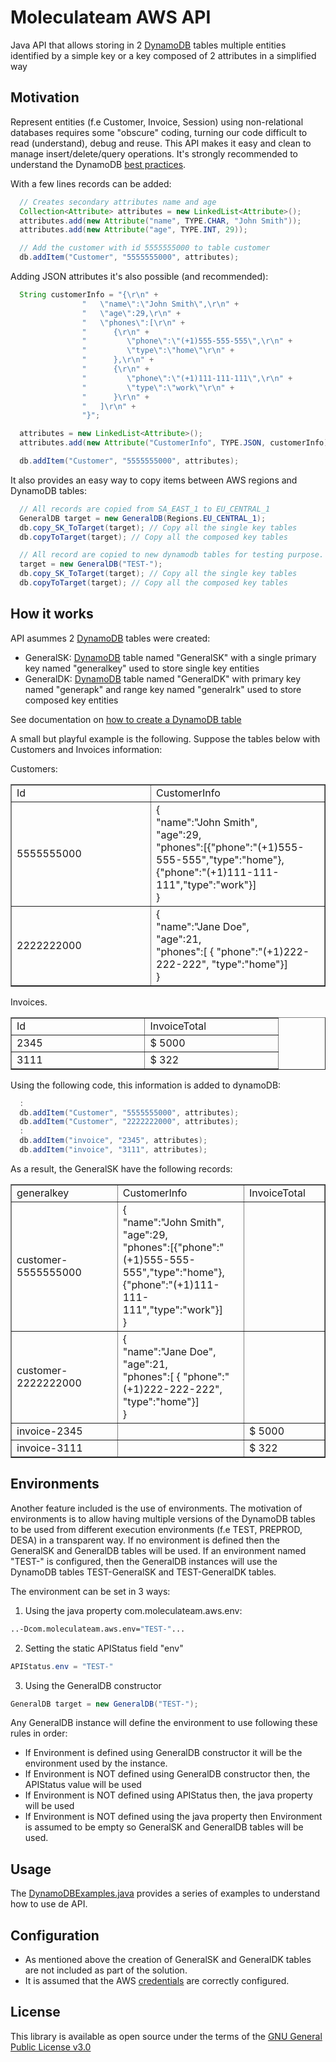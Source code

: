[DynamoDB]: https://docs.aws.amazon.com/amazondynamodb/latest/developerguide/Introduction.html
[how to create a DynamoDB table]: https://docs.aws.amazon.com/amazondynamodb/latest/developerguide/getting-started-step-1.html
[best practices]: https://docs.aws.amazon.com/amazondynamodb/latest/developerguide/best-practices.html
[DynamoDBExamples.java]: https://github.com/ernestonlm/moleculateam-aws-tool/blob/main/moleculateam-aws-api/src/com/moleculateam/examples/DynamoDBExamples.java
[credentials]: https://docs.aws.amazon.com/amazondynamodb/latest/developerguide/SettingUp.DynamoWebService.html
[GNU General Public License v3.0]:https://www.gnu.org/licenses/gpl-3.0.html
# Moleculateam AWS API
Java API that allows storing in 2 [DynamoDB] tables multiple entities identified by a simple key or a key composed of 2 attributes in a simplified way

## Motivation

Represent entities (f.e Customer, Invoice, Session) using non-relational databases requires some "obscure" coding, turning our code difficult to read (understand), debug and reuse. This API makes it easy and clean to manage insert/delete/query operations. It's strongly recommended to understand the DynamoDB [best practices].

With a few lines records can be added:

```java
  // Creates secondary attributes name and age
  Collection<Attribute> attributes = new LinkedList<Attribute>();
  attributes.add(new Attribute("name", TYPE.CHAR, "John Smith"));
  attributes.add(new Attribute("age", TYPE.INT, 29));		

  // Add the customer with id 5555555000 to table customer
  db.addItem("Customer", "5555555000", attributes);
```

Adding JSON attributes it's also possible (and recommended):

```java
  String customerInfo = "{\r\n" + 
				"   \"name\":\"John Smith\",\r\n" + 
				"   \"age\":29,\r\n" + 
				"   \"phones\":[\r\n" + 
				"      {\r\n" + 
				"         \"phone\":\"(+1)555-555-555\",\r\n" + 
				"         \"type\":\"home\"\r\n" + 
				"      },\r\n" + 
				"      {\r\n" + 
				"         \"phone\":\"(+1)111-111-111\",\r\n" + 
				"         \"type\":\"work\"\r\n" + 
				"      }\r\n" + 
				"   ]\r\n" + 
				"}";

  attributes = new LinkedList<Attribute>();
  attributes.add(new Attribute("CustomerInfo", TYPE.JSON, customerInfo));

  db.addItem("Customer", "5555555000", attributes);
```

It also provides an easy way to copy items between AWS regions and DynamoDB tables:

```java
  // All records are copied from SA_EAST_1 to EU_CENTRAL_1
  GeneralDB target = new GeneralDB(Regions.EU_CENTRAL_1);		
  db.copy_SK_ToTarget(target); // Copy all the single key tables
  db.copyToTarget(target); // Copy all the composed key tables
```
```java
  // All record are copied to new dynamodb tables for testing purpose. This tables will have the prefix "TEST-"
  target = new GeneralDB("TEST-");		
  db.copy_SK_ToTarget(target); // Copy all the single key tables
  db.copyToTarget(target); // Copy all the composed key tables
```

## How it works

API asummes 2 [DynamoDB] tables were created:

  - GeneralSK: [DynamoDB] table named "GeneralSK" with a single primary key named "generalkey" used to store single key entities
  - GeneralDK: [DynamoDB] table named "GeneralDK" with primary key named "generapk" and range key named "generalrk" used to store composed key entities

See documentation on [how to create a DynamoDB table]

A small but playful example is the following. Suppose the tables below with Customers and Invoices information:

Customers:
<table style="border-collapse: collapse; width: 100%;" border="1">
<tbody>
<tr>
<td style="width: 25%;">Id</td>
<td style="width: 25%;">CustomerInfo</td>
</tr>
<tr>
<td style="width: 25%;">5555555000</td>
<td style="width: 25%;">{<br />"name":"John Smith",<br />"age":29,<br />"phones":[{"phone":"(+1)555-555-555","type":"home"},{"phone":"(+1)111-111-111","type":"work"}]<br />}</td>
</tr>
<tr>
<td style="width: 25%;">2222222000</td>
<td style="width: 25%;">{<br />"name":"Jane Doe",<br />"age":21,<br />"phones":[ { "phone":"(+1)222-222-222", "type":"home"}]<br />}</td>
</tr>
</tbody>
</table>

Invoices.
<table style="border-collapse: collapse; width: 100%;" border="1">
<tbody>
<tr>
<td style="width: 25%;">Id</td>
<td style="width: 25%;">InvoiceTotal</td>
</tr>
<tr>
<td style="width: 25%;">2345</td>
<td style="width: 25%;">$ 5000</td>
</tr>
<tr>
<td style="width: 25%;">3111</td>
<td style="width: 25%;">$ 322</td>
</tr>
</tbody>
</table>

Using the following code, this information is added to dynamoDB:

```java
  :
  db.addItem("Customer", "5555555000", attributes);
  db.addItem("Customer", "2222222000", attributes);
  :
  db.addItem("invoice", "2345", attributes);
  db.addItem("invoice", "3111", attributes);
```

As a result, the GeneralSK have the following records:

<table style="border-collapse: collapse; width: 100%;" border="1">
<tbody>
<tr>
<td style="width: 25%;">generalkey</td>
<td style="width: 12.5%;">CustomerInfo</td>
<td style="width: 12.5%;">InvoiceTotal</td>
</tr>
<tr>
<td style="width: 25%;">customer-5555555000</td>
<td style="width: 12.5%;">{<br />"name":"John Smith",<br />"age":29,<br />"phones":[{"phone":"(+1)555-555-555","type":"home"},{"phone":"(+1)111-111-111","type":"work"}]<br />}</td>
<td style="width: 12.5%;">&nbsp;</td>
</tr>
<tr>
<td style="width: 25%;">customer-2222222000</td>
<td style="width: 12.5%;">{<br />"name":"Jane Doe",<br />"age":21,<br />"phones":[ { "phone":"(+1)222-222-222", "type":"home"}]<br />}</td>
<td style="width: 12.5%;">&nbsp;</td>
</tr>
<tr>
<td style="width: 25%;">invoice-2345</td>
<td style="width: 12.5%;">&nbsp;</td>
<td style="width: 12.5%;">$ 5000</td>
</tr>
<tr>
<td style="width: 25%;">invoice-3111</td>
<td style="width: 12.5%;">&nbsp;</td>
<td style="width: 12.5%;">$ 322</td>
</tr>
</tbody>
</table>

## Environments

Another feature included is the use of environments. The motivation of environments is to allow having multiple versions of the DynamoDB tables to be used from different execution environments (f.e TEST, PREPROD, DESA) in a transparent way. If no environment is defined then the GeneralSK and GeneralDB tables will be used. If an environment named "TEST-" is configured, then the GeneralDB instances will use the DynamoDB tables TEST-GeneralSK and TEST-GeneralDK tables.

The environment can be set in 3 ways:

1) Using the java property com.moleculateam.aws.env:

```bash
..-Dcom.moleculateam.aws.env="TEST-"...
```

2) Setting the static APIStatus field "env"

```java
APIStatus.env = "TEST-"
```

3) Using the GeneralDB constructor

```java
GeneralDB target = new GeneralDB("TEST-");
```
Any GeneralDB instance will define the environment to use following these rules in order:

  - If Environment is defined using GeneralDB constructor it will be the environment used by the instance.
  - If Environment is NOT defined using GeneralDB constructor then, the APIStatus value will be used
  - If Environment is NOT defined using APIStatus then, the java property will be used
  - If Environment is NOT defined using the java property then Environment is assumed to be empty so GeneralSK and GeneralDB tables will be used.

## Usage

The [DynamoDBExamples.java] provides a series of examples to understand how to use de API.

## Configuration

  - As mentioned above the creation of GeneralSK and GeneralDK tables are not included as part of the solution. 
  - It is assumed that the AWS [credentials] are correctly configured.

## License

This library is available as open source under the terms of the [GNU General Public License v3.0]


